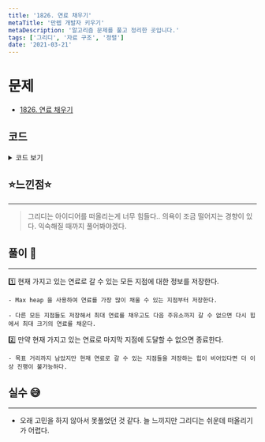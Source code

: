 ```yaml
---
title: '1826. 연료 채우기'
metaTitle: '만렙 개발자 키우기'
metaDescription: '알고리즘 문제를 풀고 정리한 곳입니다.'
tags: ['그리디', '자료 구조', '정렬']
date: '2021-03-21'
---
```


# 문제
- [1826. 연료 채우기](https://www.acmicpc.net/problem/1826)

## 코드

<details><summary> 코드 보기 </summary>

``` java
import java.awt.Point;
import java.io.BufferedReader;
import java.io.IOException;
import java.io.InputStreamReader;
import java.util.Arrays;
import java.util.Comparator;
import java.util.PriorityQueue;
import java.util.StringTokenizer;

public class Q1826 {
    static int n, dist, fuel;
    static Point station[];
    public static void main(String[] args) throws IOException {
        init();
        solution();
    }

    private static void solution() {
        int idx = 0, ans = 0;
        PriorityQueue<Integer> pq = new PriorityQueue<>(Comparator.reverseOrder());
        while(idx < n && fuel < dist){
            while(idx < n && station[idx].x <= fuel){
                pq.add(station[idx].y);
                idx += 1;
            }
            if (pq.isEmpty())
                break;
            fuel += pq.poll();
            ans += 1;
        }
        if (fuel < dist) System.out.println(-1);
        else System.out.println(ans);
    }

    private static void init() throws IOException {
        BufferedReader br = new BufferedReader(new InputStreamReader(System.in));
        StringTokenizer st = new StringTokenizer(br.readLine());
        n = stoi(st.nextToken());
        station = new Point[n];
        for (int i = 0; i < n; i++) {
            st = new StringTokenizer(br.readLine());
            int d = stoi(st.nextToken());
            int f = stoi(st.nextToken());
            station[i] = new Point(d, f);
        }
        Arrays.sort(station, (a, b) -> (a.x - b.x));
        st = new StringTokenizer(br.readLine());
        dist = stoi(st.nextToken());
        fuel = stoi(st.nextToken());
    }

    private static int stoi(String str) {
        return Integer.parseInt(str);
    }
}
```

</details>

## ⭐️느낀점⭐️
<hr/>

> 그리디는 아이디어를 떠올리는게 너무 힘들다.. 의욕이 조금 떨어지는 경향이 있다. 익숙해질 때까지 풀어봐야겠다.

## 풀이 📣
<hr/>

1️⃣ 현재 가지고 있는 연료로 갈 수 있는 모든 지점에 대한 정보를 저장한다.

    - Max heap 을 사용하여 연료를 가장 많이 채울 수 있는 지점부터 저장한다.

    - 다른 모든 지점들도 저장해서 최대 연료를 채우고도 다음 주유소까지 갈 수 없으면 다시 힙에서 최대 크기의 연료를 채운다.


2️⃣ 만약 현재 가지고 있는 연료로 마지막 지점에 도달할 수 없으면 종료한다.

    - 목표 거리까지 남았지만 현재 연료로 갈 수 있는 지점들을 저장하는 힙이 비어있다면 더 이상 진행이 불가능하다.


## 실수 😅
<hr/>

- 오래 고민을 하지 않아서 못풀었던 것 같다. 늘 느끼지만 그리디는 쉬운데 떠올리기가 어렵다.
